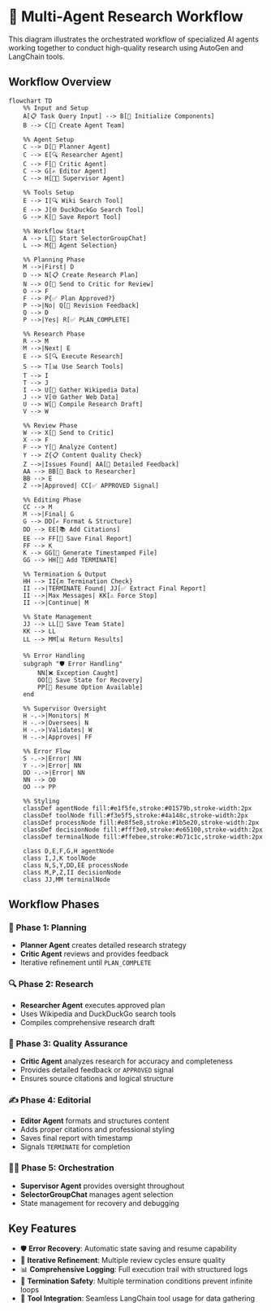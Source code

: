 # 🤖 Multi-Agent Research Workflow

This diagram illustrates the orchestrated workflow of specialized AI agents working together to conduct high-quality research using AutoGen and LangChain tools.

## Workflow Overview

```mermaid
flowchart TD
    %% Input and Setup
    A[📋 Task Query Input] --> B[🔧 Initialize Components]
    B --> C[🤖 Create Agent Team]
    
    %% Agent Setup
    C --> D[🧭 Planner Agent]
    C --> E[🔍 Researcher Agent] 
    C --> F[🧪 Critic Agent]
    C --> G[✍️ Editor Agent]
    C --> H[👨‍💼 Supervisor Agent]
    
    %% Tools Setup
    E --> I[🔍 Wiki Search Tool]
    E --> J[🌐 DuckDuckGo Search Tool]
    G --> K[💾 Save Report Tool]
    
    %% Workflow Start
    A --> L[🚀 Start SelectorGroupChat]
    L --> M{📝 Agent Selection}
    
    %% Planning Phase
    M -->|First| D
    D --> N[📋 Create Research Plan]
    N --> O[🔄 Send to Critic for Review]
    O --> F
    F --> P{✅ Plan Approved?}
    P -->|No| Q[📝 Revision Feedback]
    Q --> D
    P -->|Yes| R[✅ PLAN_COMPLETE]
    
    %% Research Phase
    R --> M
    M -->|Next| E
    E --> S[🔍 Execute Research]
    S --> T[📊 Use Search Tools]
    T --> I
    T --> J
    I --> U[📄 Gather Wikipedia Data]
    J --> V[🌐 Gather Web Data]
    U --> W[📝 Compile Research Draft]
    V --> W
    
    %% Review Phase
    W --> X[🔄 Send to Critic]
    X --> F
    F --> Y[🧪 Analyze Content]
    Y --> Z{📋 Content Quality Check}
    Z -->|Issues Found| AA[📝 Detailed Feedback]
    AA --> BB[🔄 Back to Researcher]
    BB --> E
    Z -->|Approved| CC[✅ APPROVED Signal]
    
    %% Editing Phase
    CC --> M
    M -->|Final| G
    G --> DD[✍️ Format & Structure]
    DD --> EE[📚 Add Citations]
    EE --> FF[💾 Save Final Report]
    FF --> K
    K --> GG[📄 Generate Timestamped File]
    GG --> HH[🏁 Add TERMINATE]
    
    %% Termination & Output
    HH --> II{🔚 Termination Check}
    II -->|TERMINATE Found| JJ[✅ Extract Final Report]
    II -->|Max Messages| KK[⚠️ Force Stop]
    II -->|Continue| M
    
    %% State Management
    JJ --> LL[💾 Save Team State]
    KK --> LL
    LL --> MM[📊 Return Results]
    
    %% Error Handling
    subgraph "🛡️ Error Handling"
        NN[❌ Exception Caught]
        OO[💾 Save State for Recovery]
        PP[🔄 Resume Option Available]
    end
    
    %% Supervisor Oversight
    H -.->|Monitors| M
    H -.->|Oversees| N
    H -.->|Validates| W
    H -.->|Approves| FF
    
    %% Error Flow
    S -.->|Error| NN
    Y -.->|Error| NN
    DD -.->|Error| NN
    NN --> OO
    OO --> PP
    
    %% Styling
    classDef agentNode fill:#e1f5fe,stroke:#01579b,stroke-width:2px
    classDef toolNode fill:#f3e5f5,stroke:#4a148c,stroke-width:2px
    classDef processNode fill:#e8f5e8,stroke:#1b5e20,stroke-width:2px
    classDef decisionNode fill:#fff3e0,stroke:#e65100,stroke-width:2px
    classDef terminalNode fill:#ffebee,stroke:#b71c1c,stroke-width:2px
    
    class D,E,F,G,H agentNode
    class I,J,K toolNode
    class N,S,Y,DD,EE processNode
    class M,P,Z,II decisionNode
    class JJ,MM terminalNode
```

## Workflow Phases

### 🧭 **Phase 1: Planning**
- **Planner Agent** creates detailed research strategy
- **Critic Agent** reviews and provides feedback
- Iterative refinement until `PLAN_COMPLETE`

### 🔍 **Phase 2: Research**
- **Researcher Agent** executes approved plan
- Uses Wikipedia and DuckDuckGo search tools
- Compiles comprehensive research draft

### 🧪 **Phase 3: Quality Assurance**
- **Critic Agent** analyzes research for accuracy and completeness
- Provides detailed feedback or `APPROVED` signal
- Ensures source citations and logical structure

### ✍️ **Phase 4: Editorial**
- **Editor Agent** formats and structures content
- Adds proper citations and professional styling
- Saves final report with timestamp
- Signals `TERMINATE` for completion

### 👨‍💼 **Phase 5: Orchestration**
- **Supervisor Agent** provides oversight throughout
- **SelectorGroupChat** manages agent selection
- State management for recovery and debugging

## Key Features

- 🛡️ **Error Recovery**: Automatic state saving and resume capability
- 🔄 **Iterative Refinement**: Multiple review cycles ensure quality
- 📊 **Comprehensive Logging**: Full execution trail with structured logs
- 🎯 **Termination Safety**: Multiple termination conditions prevent infinite loops
- 🔧 **Tool Integration**: Seamless LangChain tool usage for data gathering